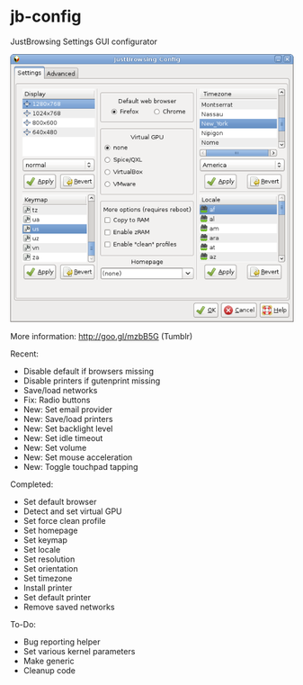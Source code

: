 jb-config
=========

JustBrowsing Settings GUI configurator

![Screenshot](/jb-settings.gif)

More information: http://goo.gl/mzbB5G (Tumblr)

Recent:
* Disable default if browsers missing
* Disable printers if gutenprint missing
* Save/load networks
* Fix: Radio buttons
* New: Set email provider
* New: Save/load printers
* New: Set backlight level
* New: Set idle timeout
* New: Set volume
* New: Set mouse acceleration
* New: Toggle touchpad tapping

Completed:
* Set default browser
* Detect and set virtual GPU
* Set force clean profile
* Set homepage
* Set keymap 
* Set locale
* Set resolution
* Set orientation
* Set timezone
* Install printer
* Set default printer
* Remove saved networks

To-Do:
* Bug reporting helper
* Set various kernel parameters
* Make generic
* Cleanup code
